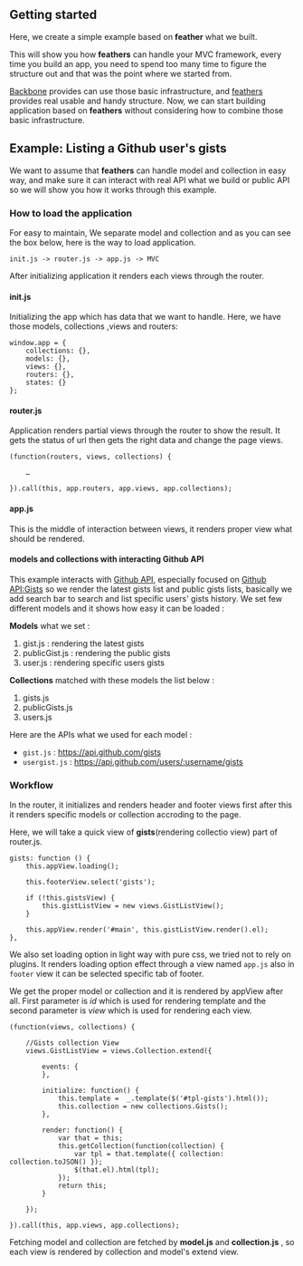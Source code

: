 ## Getting started


Here, we create a simple example based on **feather** what we built. 

This will show you how **feathers** can handle your MVC framework, every time you build an app, you need to spend too many time to figure the structure out and that was the point where we started from. 

[Backbone](http://backbonejs.org) provides can use those basic infrastructure, and [feathers](https://github.com/Wiredcraft/feathers/wiki/) provides real usable and handy structure. Now, we can start building application based on **feathers** without considering how to combine those basic infrastructure. 



## Example: Listing a Github user's gists

We want to assume that **feathers** can handle model and collection in easy way, and make sure it can interact with real API what we build or public API so we will show you how it works through this example. 


### How to load the application
	

For easy to maintain, We separate model and collection and as you can see the box below, here is the way to load application. 

	init.js -> router.js -> app.js -> MVC

After initializing application it renders each views through the router.
	


#### init.js

Initializing the app which has data that we want to handle. Here, we have those models, collections ,views and routers: 

	window.app = {
    	collections: {},
    	models: {},
    	views: {},
    	routers: {},
    	states: {}
    };


#### router.js 

Application renders partial views through the router to show the result. It gets the status of url then gets the right data and change the page views.

	(function(routers, views, collections) {
		
		…
	
	}).call(this, app.routers, app.views, app.collections);
	


#### app.js

This is the middle of interaction between views, it renders proper view what should be rendered. 


#### models and collections with interacting Github API


This example interacts with [Github API](http://developer.github.com), especially focused on [Github API:Gists](http://developer.github.com/v3/gists/) so we render the latest gists list and public gists lists, basically we add search bar to search and list specific users' gists history. We set few different models and it shows how easy it can be loaded :

**Models** what we set : 

1. gist.js : rendering the latest gists
2. publicGist.js : rendering the public gists
3. user.js : rendering specific users gists

**Collections** matched with these models the list below : 

1. gists.js 
2. publicGists.js
3. users.js

Here are the APIs what we used for each model : 

* `gist.js` : https://api.github.com/gists
* `usergist.js` : https://api.github.com/users/:username/gists


###  Workflow

In the router, it initializes and renders header and footer views first after this it renders specific models or collection accroding to the page. 

Here, we will take a quick view of **gists**(rendering collectio view) part of router.js. 


    gists: function () {
        this.appView.loading();
        
        this.footerView.select('gists');

        if (!this.gistsView) {
            this.gistListView = new views.GistListView();
        }

        this.appView.render('#main', this.gistListView.render().el);
    },
    
  
We also set loading option in light way with pure css, we tried not to rely on plugins.  It renders loading option effect through a view named `app.js` also in `footer` view it can be selected specific tab of footer. 

We get the proper model or collection and it is rendered by appView after all. First parameter is *id* which is used for rendering template and the second parameter is *view* which is used for rendering each view. 

  

	(function(views, collections) {

		//Gists collection View
    	views.GistListView = views.Collection.extend({
        
        	events: {
        	},
        	
        	initialize: function() {
            	this.template =  _.template($('#tpl-gists').html());
            	this.collection = new collections.Gists();
        	},
        
        	render: function() {
            	var that = this;
            	this.getCollection(function(collection) {
                	var tpl = that.template({ collection: collection.toJSON() });
                	$(that.el).html(tpl);
            	});
            	return this;
        	}

    	});

	}).call(this, app.views, app.collections);
	

Fetching model and collection are fetched by **model.js** and **collection.js** , so each view is rendered by collection and model's extend view.
